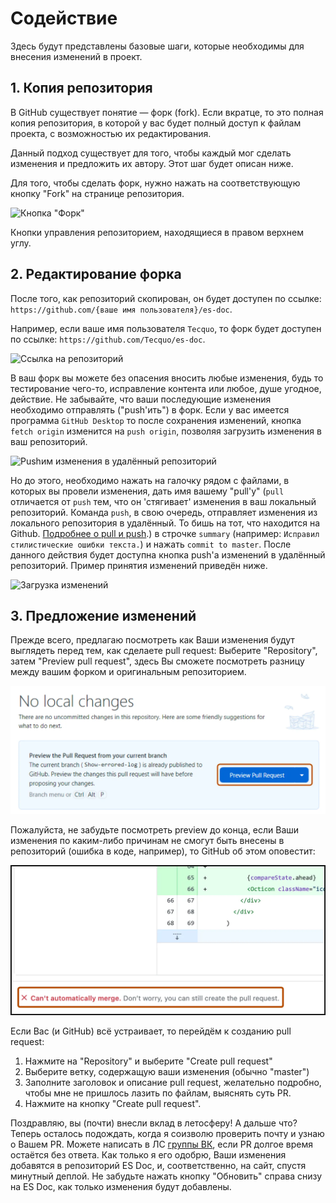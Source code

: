 # Содействие

Здесь будут представлены базовые шаги, которые необходимы для внесения изменений в проект.

## 1. Копия репозитория

В GitHub существует понятие — форк (fork). Если вкратце, то это полная копия репозитория, в которой у вас будет полный доступ к файлам проекта, с возможностью их редактирования.

Данный подход существует для того, чтобы каждый мог сделать изменения и предложить их автору. Этот шаг будет описан ниже.

Для того, чтобы сделать форк, нужно нажать на соответствующую кнопку "Fork" на странице репозитория.

![Кнопка "Форк"](.github/contributing/repo_buttons.png)

Кнопки управления репозиторием, находящиеся в правом верхнем углу.

## 2. Редактирование форка

После того, как репозиторий скопирован, он будет доступен по ссылке: `https://github.com/{ваше имя пользователя}/es-doc`.

Например, если ваше имя пользователя `Tecquo`, то форк будет доступен по ссылке: `https://github.com/Tecquo/es-doc`.

![Ссылка на репозиторий](.github/contributing/url_check.png)

В ваш форк вы можете без опасения вносить любые изменения, будь то тестирование чего-то, исправление контента или любое, душе угодное, действие. Не забывайте, что ваши последующие изменения необходимо отправлять ("push'ить") в форк. Если у вас имеется программа `GitHub Desktop` то после сохранения изменений, кнопка `fetch origin` изменится на `push origin`, позволяя загрузить изменения в ваш репозиторий.

![Pushим изменения в удалённый репозиторий](.github/contributing/push_changes.png)

Но до этого, необходимо нажать на галочку рядом с файлами, в которых вы провели изменения, дать имя вашему "pull'у" (`pull` отличается от `push` тем, что он 'стягивает' изменения в ваш локальный репозиторий. Команда `push`, в свою очередь, отправляет изменения из локального репозитория в удалённый. То бишь на тот, что находится на Github. [Подробнее о pull и push](http://gitready.com/beginner/2009/01/21/pushing-and-pulling.html).) в строчке `summary` (например: `Исправил стилистические ошибки текста.`) и нажать `commit to master`. После данного действия будет доступна кнопка push'а изменений в удалённый репозиторий.
Пример принятия изменений приведён ниже.

![Загрузка изменений](.github/contributing/commit_changes.png)

## 3. Предложение изменений

Прежде всего, предлагаю посмотреть как Ваши изменения будут выглядеть перед тем, как сделаете pull request:
Выберите "Repository", затем "Preview pull request", здесь Вы сможете посмотреть разницу между вашим форком и оригинальным репозиторием.

![Preview pull request](.github/contributing/preview_pr.webp)

Пожалуйста, не забудьте посмотреть preview до конца, если Ваши изменения по каким-либо причинам не смогут быть внесены в репозиторий (ошибка в коде, например), то GitHub об этом оповестит:

![Загрузка изменений](.github/contributing/cant_merge.webp)

Если Вас (и GitHub) всё устраивает, то перейдём к созданию pull request:

1. Нажмите на "Repository" и выберите "Create pull request"
2. Выберите ветку, содержащую ваши изменения (обычно "master")
3. Заполните заголовок и описание pull request, желательно подробно, чтобы мне не пришлось лазить по файлам, выяснять суть PR.
4. Нажмите на кнопку "Create pull request".

Поздравляю, вы (почти) внесли вклад в летосферу! А дальше что?
Теперь осталось подождать, когда я соизволю проверить почту и узнаю о Вашем PR. Можете написать в ЛС [группы ВК](https://vk.com/sovue), если PR долгое время остаётся без ответа. Как только я его одобрю, Ваши изменения добавятся в репозиторий ES Doc, и, соответственно, на сайт, спустя минутный деплой. Не забудьте нажать кнопку "Обновить" справа снизу на ES Doc, как только изменения будут добавлены.
